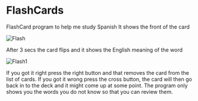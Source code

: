 # FlashCards
FlashCard program to help me study Spanish
It shows the front of the card 

![Flash](https://user-images.githubusercontent.com/63019595/138608381-0df8a30d-84ec-4ef6-b3c3-9ee69613f05f.png)

After 3 secs the card flips and it shows the English meaning of the word 

![Flash1](https://user-images.githubusercontent.com/63019595/138608415-3e60cb81-dd2c-41a0-90b6-adaa1c0910c1.png)

If you got it right press the right button and that removes the card from the list of cards.
If you got it wrong press the cross button, the card will then go back in to the deck and it might come up at some point.
The program only shows you the words you do not know so that you can review them.


